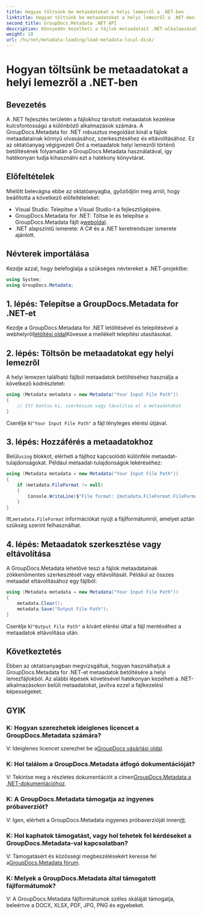 ```yaml
---
title: Hogyan töltsünk be metaadatokat a helyi lemezről a .NET-ben
linktitle: Hogyan töltsünk be metaadatokat a helyi lemezről a .NET-ben
second_title: GroupDocs.Metadata .NET API
description: Könnyedén kezelheti a fájlok metaadatait .NET-alkalmazásokban a GroupDocs.Metadata segítségével a továbbfejlesztett fájlkezelési lehetőségek érdekében.
weight: 10
url: /hu/net/metadata-loading/load-metadata-local-disk/
---
```


# Hogyan töltsünk be metaadatokat a helyi lemezről a .NET-ben

## Bevezetés
A .NET fejlesztés területén a fájlokhoz társított metaadatok kezelése kulcsfontosságú a különböző alkalmazások számára. A GroupDocs.Metadata for .NET robusztus megoldást kínál a fájlok metaadatainak könnyű olvasásához, szerkesztéséhez és eltávolításához. Ez az oktatóanyag végigvezeti Önt a metaadatok helyi lemezről történő betöltésének folyamatán a GroupDocs.Metadata használatával, így hatékonyan tudja kihasználni ezt a hatékony könyvtárat.
## Előfeltételek
Mielőtt belevágna ebbe az oktatóanyagba, győződjön meg arról, hogy beállította a következő előfeltételeket:
- Visual Studio: Telepítse a Visual Studio-t a fejlesztőgépére.
-  GroupDocs.Metadata for .NET: Töltse le és telepítse a GroupDocs.Metadata fájlt a[weboldal](https://releases.groupdocs.com/metadata/net/).
- .NET alapszintű ismerete: A C# és a .NET keretrendszer ismerete ajánlott.

## Névterek importálása
Kezdje azzal, hogy belefoglalja a szükséges névtereket a .NET-projektbe:
```csharp
using System;
using GroupDocs.Metadata;
```
## 1. lépés: Telepítse a GroupDocs.Metadata for .NET-et
 Kezdje a GroupDocs.Metadata for .NET letöltésével és telepítésével a webhelyről[letöltési oldal](https://releases.groupdocs.com/metadata/net/)Kövesse a mellékelt telepítési utasításokat.
## 2. lépés: Töltsön be metaadatokat egy helyi lemezről
A helyi lemezen található fájlból metaadatok betöltéséhez használja a következő kódrészletet:
```csharp
using (Metadata metadata = new Metadata("Your Input File Path"))
{
    // Itt bontsa ki, szerkessze vagy távolítsa el a metaadatokat
}
```
 Cserélje ki`"Your Input File Path"` a fájl tényleges elérési útjával.
## 3. lépés: Hozzáférés a metaadatokhoz
 Belül`using` blokkot, elérheti a fájlhoz kapcsolódó különféle metaadat-tulajdonságokat. Például metaadat-tulajdonságok lekéréséhez:
```csharp
using (Metadata metadata = new Metadata("Your Input File Path"))
{
    if (metadata.FileFormat != null)
    {
        Console.WriteLine($"File format: {metadata.FileFormat.FileFormatType}");
    }
}
```
 Itt,`metadata.FileFormat` információkat nyújt a fájlformátumról, amelyet aztán szükség szerint felhasználhat.
## 4. lépés: Metaadatok szerkesztése vagy eltávolítása
A GroupDocs.Metadata lehetővé teszi a fájlok metaadatainak zökkenőmentes szerkesztését vagy eltávolítását. Például az összes metaadat eltávolításához egy fájlból:
```csharp
using (Metadata metadata = new Metadata("Your Input File Path"))
{
    metadata.Clear();
    metadata.Save("Output File Path");
}
```
 Cserélje ki`"Output File Path"` a kívánt elérési úttal a fájl mentéséhez a metaadatok eltávolítása után.

## Következtetés
Ebben az oktatóanyagban megvizsgáltuk, hogyan használhatjuk a GroupDocs.Metadata for .NET-et metaadatok betöltésére a helyi lemezfájlokból. Az alábbi lépések követésével hatékonyan kezelheti a .NET-alkalmazásokon belüli metaadatokat, javítva ezzel a fájlkezelési képességeket.

## GYIK
### K: Hogyan szerezhetek ideiglenes licencet a GroupDocs.Metadata számára?
 V: Ideiglenes licencet szerezhet be a[GroupDocs vásárlási oldal](https://purchase.groupdocs.com/temporary-license/).
### K: Hol találom a GroupDocs.Metadata átfogó dokumentációját?
 V: Tekintse meg a részletes dokumentációt a címen[GroupDocs.Metadata a .NET-dokumentációhoz](https://tutorials.groupdocs.com/metadata/net/).
### K: A GroupDocs.Metadata támogatja az ingyenes próbaverziót?
 V: Igen, elérheti a GroupDocs.Metadata ingyenes próbaverzióját innen[itt](https://releases.groupdocs.com/).
### K: Hol kaphatok támogatást, vagy hol tehetek fel kérdéseket a GroupDocs.Metadata-val kapcsolatban?
 V: Támogatásért és közösségi megbeszélésekért keresse fel a[GroupDocs.Metadata fórum](https://forum.groupdocs.com/c/metadata/14).
### K: Melyek a GroupDocs.Metadata által támogatott fájlformátumok?
V: A GroupDocs.Metadata fájlformátumok széles skáláját támogatja, beleértve a DOCX, XLSX, PDF, JPG, PNG és egyebeket.